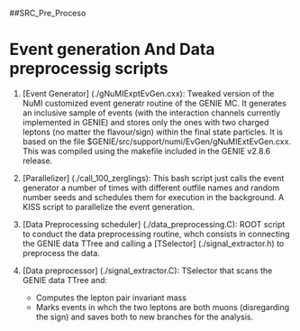##SRC_Pre_Proceso

# Event generation And Data preprocessig scripts

1. [Event Generator] (./gNuMIExptEvGen.cxx):
  Tweaked version of the NuMI customized event generatr routine of the GENIE MC. It generates an inclusive sample of events (with the interaction channels currently implemented in GENIE) and stores only the ones with two charged leptons (no matter the flavour/sign) within the final state particles.
  It is based on the file $GENIE/src/support/numi/EvGen/gNuMIExtEvGen.cxx. This was compiled using the makefile included in the GENIE v2.8.6 release.

2. [Parallelizer] (./call_100_zerglings):
  This bash script just calls the event generator a number of times with different outfile names and random number seeds and schedules them for execution in the background. A KISS script to parallelize the event generation.
  
3. [Data Preprocessing scheduler] (./data_preprocessing.C):
  ROOT script to conduct the data preprocessing routine, whch consists in connecting the GENIE data TTree and calling a [TSelector] (./signal_extractor.h) to preprocess the data.
  
4. [Data preprocessor]  (./signal_extractor.C):
  TSelector that scans the GENIE data TTree and:
    - Computes the lepton pair invariant mass
    - Marks events in whch the two leptons are both muons (disregarding the sign)
  and saves both to new branches for the analysis.
